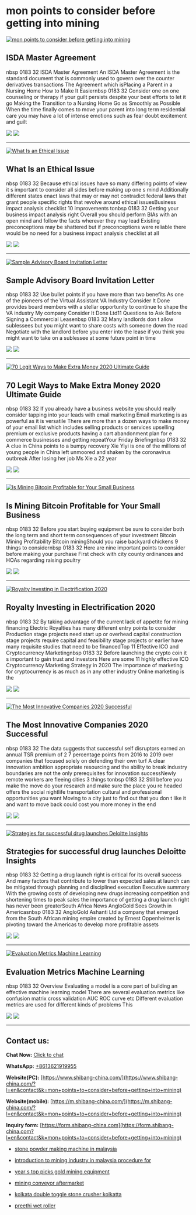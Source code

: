 # mon points to consider before getting into mining

<a href="https://swt.shibang-china.com/?l=en&img&k=mon+points+to+consider+before+getting+into+mining" target="_blank">![mon points to consider before getting into mining](http://static.shibang-china.com/all-800x300/685.jpg)</a>

## ISDA Master Agreement
nbsp 0183 32 ISDA Master Agreement An ISDA Master Agreement is the standard document that is commonly used to govern over the counter derivatives transactions The Agreement which isPlacing a Parent in a Nursing Home How to Make It Easiernbsp 0183 32 Consider one on one counseling or therapy if your guilt persists despite your best efforts to let it go Making the Transition to a Nursing Home Go as Smoothly as Possible When the time finally comes to move your parent into long term residential care you may have a lot of intense emotions such as fear doubt excitement and guilt


<a href="https://whatsapp.shibangsoft.com/WhatsApp.php" target="_blank" title="WhatsApp">![](http://static.shibang-china.com/icon/whatsapp.png)</a> <a href="https://swt.shibang-china.com/?l=en&icon&k=mon+points+to+consider+before+getting+into+mining" target="_blank">![](http://static.shibang-china.com/icon/chat-en.png)</a>

---

<a href="https://swt.shibang-china.com/?l=en&img&k=mon+points+to+consider+before+getting+into+mining" target="_blank">![What Is an Ethical Issue](http://static.shibang-china.com/all-800x300/1417.jpg)</a>

## What Is an Ethical Issue
nbsp 0183 32 Because ethical issues have so many differing points of view it s important to consider all sides before making up one s mind Additionally different states enact laws that may or may not contradict federal laws that grant people specific rights that revolve around ethical issuesBusiness impact analysis checklist 10 improvements tonbsp 0183 32 Getting your business impact analysis right Overall you should perform BIAs with an open mind and follow the facts wherever they may lead Existing preconceptions may be shattered but if preconceptions were reliable there would be no need for a business impact analysis checklist at all


<a href="https://whatsapp.shibangsoft.com/WhatsApp.php" target="_blank" title="WhatsApp">![](http://static.shibang-china.com/icon/whatsapp.png)</a> <a href="https://swt.shibang-china.com/?l=en&icon&k=mon+points+to+consider+before+getting+into+mining" target="_blank">![](http://static.shibang-china.com/icon/chat-en.png)</a>

---

<a href="https://swt.shibang-china.com/?l=en&img&k=mon+points+to+consider+before+getting+into+mining" target="_blank">![Sample Advisory Board Invitation Letter](http://static.shibang-china.com/all-800x300/1298.jpg)</a>

## Sample Advisory Board Invitation Letter
nbsp 0183 32 Use bullet points if you have more than two benefits As one of the pioneers of the Virtual Assistant VA Industry Consider It Done provides board members with a stellar opportunity to continue to shape the VA industry My company Consider It Done Ltd11 Questions to Ask Before Signing a Commercial Leasenbsp 0183 32 Many landlords don t allow sublessees but you might want to share costs with someone down the road Negotiate with the landlord before you enter into the lease if you think you might want to take on a sublessee at some future point in time


<a href="https://whatsapp.shibangsoft.com/WhatsApp.php" target="_blank" title="WhatsApp">![](http://static.shibang-china.com/icon/whatsapp.png)</a> <a href="https://swt.shibang-china.com/?l=en&icon&k=mon+points+to+consider+before+getting+into+mining" target="_blank">![](http://static.shibang-china.com/icon/chat-en.png)</a>

---

<a href="https://swt.shibang-china.com/?l=en&img&k=mon+points+to+consider+before+getting+into+mining" target="_blank">![70 Legit Ways to Make Extra Money 2020 Ultimate Guide](http://static.shibang-china.com/all-800x300/677.jpg)</a>

## 70 Legit Ways to Make Extra Money 2020 Ultimate Guide
nbsp 0183 32 If you already have a business website you should really consider tapping into your leads with email marketing Email marketing is as powerful as it is versatile There are more than a dozen ways to make money of your email list which includes selling products or services upselling premium or exclusive products having a cart abandonment plan for e commerce businesses and getting repeatYour Friday Briefingnbsp 0183 32 A clue in China points to a bumpy recovery Xie Yiyi is one of the millions of young people in China left unmoored and shaken by the coronavirus outbreak After losing her job Ms Xie a 22 year


<a href="https://whatsapp.shibangsoft.com/WhatsApp.php" target="_blank" title="WhatsApp">![](http://static.shibang-china.com/icon/whatsapp.png)</a> <a href="https://swt.shibang-china.com/?l=en&icon&k=mon+points+to+consider+before+getting+into+mining" target="_blank">![](http://static.shibang-china.com/icon/chat-en.png)</a>

---

<a href="https://swt.shibang-china.com/?l=en&img&k=mon+points+to+consider+before+getting+into+mining" target="_blank">![Is Mining Bitcoin Profitable for Your Small Business](http://static.shibang-china.com/all-800x300/762.jpg)</a>

## Is Mining Bitcoin Profitable for Your Small Business
nbsp 0183 32 Before you start buying equipment be sure to consider both the long term and short term consequences of your investment Bitcoin Mining Profitability Bitcoin miningShould you raise backyard chickens 9 things to considernbsp 0183 32 Here are nine important points to consider before making your purchase First check with city county ordinances and HOAs regarding raising poultry


<a href="https://whatsapp.shibangsoft.com/WhatsApp.php" target="_blank" title="WhatsApp">![](http://static.shibang-china.com/icon/whatsapp.png)</a> <a href="https://swt.shibang-china.com/?l=en&icon&k=mon+points+to+consider+before+getting+into+mining" target="_blank">![](http://static.shibang-china.com/icon/chat-en.png)</a>

---

<a href="https://swt.shibang-china.com/?l=en&img&k=mon+points+to+consider+before+getting+into+mining" target="_blank">![Royalty Investing in Electrification 2020](http://static.shibang-china.com/all-800x300/510.jpg)</a>

## Royalty Investing in Electrification 2020
nbsp 0183 32 By taking advantage of the current lack of appetite for mining financing Electric Royalties has many different entry points to consider Production stage projects need start up or overhead capital construction stage projects require capital and feasibility stage projects or earlier have many requisite studies that need to be financedTop 11 Effective ICO and Cryptocurrency Marketingnbsp 0183 32 Before launching the crypto coin it s important to gain trust and investors Here are some 11 highly effective ICO Cryptocurrency Marketing Strategy in 2020 The importance of marketing for cryptocurrency is as much as in any other industry Online marketing is the


<a href="https://whatsapp.shibangsoft.com/WhatsApp.php" target="_blank" title="WhatsApp">![](http://static.shibang-china.com/icon/whatsapp.png)</a> <a href="https://swt.shibang-china.com/?l=en&icon&k=mon+points+to+consider+before+getting+into+mining" target="_blank">![](http://static.shibang-china.com/icon/chat-en.png)</a>

---

<a href="https://swt.shibang-china.com/?l=en&img&k=mon+points+to+consider+before+getting+into+mining" target="_blank">![The Most Innovative Companies 2020 Successful](http://static.shibang-china.com/all-800x300/667.jpg)</a>

## The Most Innovative Companies 2020 Successful
nbsp 0183 32 The data suggests that successful self disruptors earned an annual TSR premium of 2 7 percentage points from 2016 to 2019 over companies that focused solely on defending their own turf A clear innovation ambition appropriate resourcing and the ability to break industry boundaries are not the only prerequisites for innovation successNewly remote workers are fleeing cities 3 things tonbsp 0183 32 Still before you make the move do your research and make sure the place you re headed offers the social nightlife transportation cultural and professional opportunities you want Moving to a city just to find out that you don t like it and want to move back could cost you more money in the end


<a href="https://whatsapp.shibangsoft.com/WhatsApp.php" target="_blank" title="WhatsApp">![](http://static.shibang-china.com/icon/whatsapp.png)</a> <a href="https://swt.shibang-china.com/?l=en&icon&k=mon+points+to+consider+before+getting+into+mining" target="_blank">![](http://static.shibang-china.com/icon/chat-en.png)</a>

---

<a href="https://swt.shibang-china.com/?l=en&img&k=mon+points+to+consider+before+getting+into+mining" target="_blank">![Strategies for successful drug launches Deloitte Insights](http://static.shibang-china.com/all-800x300/442.jpg)</a>

## Strategies for successful drug launches Deloitte Insights
nbsp 0183 32 Getting a drug launch right is critical for its overall success And many factors that contribute to lower than expected sales at launch can be mitigated through planning and disciplined execution Executive summary With the growing costs of developing new drugs increasing competition and shortening times to peak sales the importance of getting a drug launch right has never been greaterSouth Africa News AngloGold Sees Growth in Americasnbsp 0183 32 AngloGold Ashanti Ltd a company that emerged from the South African mining empire created by Ernest Oppenheimer is pivoting toward the Americas to develop more profitable assets


<a href="https://whatsapp.shibangsoft.com/WhatsApp.php" target="_blank" title="WhatsApp">![](http://static.shibang-china.com/icon/whatsapp.png)</a> <a href="https://swt.shibang-china.com/?l=en&icon&k=mon+points+to+consider+before+getting+into+mining" target="_blank">![](http://static.shibang-china.com/icon/chat-en.png)</a>

---

<a href="https://swt.shibang-china.com/?l=en&img&k=mon+points+to+consider+before+getting+into+mining" target="_blank">![Evaluation Metrics Machine Learning](http://static.shibang-china.com/all-800x300/1218.jpg)</a>

## Evaluation Metrics Machine Learning
nbsp 0183 32 Overview Evaluating a model is a core part of building an effective machine learning model There are several evaluation metrics like confusion matrix cross validation AUC ROC curve etc Different evaluation metrics are used for different kinds of problems This

<a href="https://whatsapp.shibangsoft.com/WhatsApp.php" target="_blank" title="WhatsApp">![](http://static.shibang-china.com/icon/whatsapp.png)</a> <a href="https://swt.shibang-china.com/?l=en&icon&k=mon+points+to+consider+before+getting+into+mining" target="_blank">![](http://static.shibang-china.com/icon/chat-en.png)</a>

---
## Contact us:

**Chat Now:** [Click to chat](https://swt.shibang-china.com?l=en&contact&k=mon+points+to+consider+before+getting+into+mining)

**WhatsApp:**  [+8613621919955](https://whatsapp.shibangsoft.com/WhatsApp.php)

**Website(PC):** [https://www.shibang-china.com/](https://www.shibang-china.com/?l=en&contact&k=mon+points+to+consider+before+getting+into+mining)

**Website(mobile):** [https://m.shibang-china.com/](https://m.shibang-china.com/?l=en&contact&k=mon+points+to+consider+before+getting+into+mining)

**Inquiry form:** [https://form.shibang-china.com](https://form.shibang-china.com?l=en&contact&k=mon+points+to+consider+before+getting+into+mining)

* [stone powder making machine in malaysia](../169/stone%20powder%20making%20machine%20in%20malaysia.md)

* [introduction to mining industry in malaysia procedure for](../164/introduction%20to%20mining%20industry%20in%20malaysia%20procedure%20for.md)

* [year s top picks gold mining equipment](../161/year%20s%20top%20picks%20gold%20mining%20equipment.md)

* [mining conveyor aftermarket](../163/mining%20conveyor%20aftermarket.md)

* [kolkata double toggle stone crusher kolkatta](../167/kolkata%20double%20toggle%20stone%20crusher%20kolkatta.md)

* [preethi wet roller](../165/preethi%20wet%20roller.md)